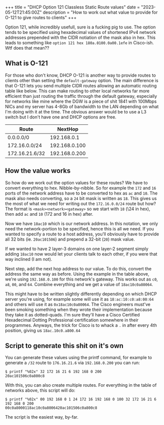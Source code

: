 +++
title = "DHCP Option 121 Classless Static Route values"
date = "2023-05-12T21:45:00Z"
description = "How to work out what value to provide for O-121 to give routes to clients"
+++

Option 121, while incredibly usefull, sure is a fucking pig to use. The option tends to be specified using hexadecimal values of shortened IPv4 network addresses prepended with the CIDR notiation of the mask also in hex. This leads to something like `option 121 hex 180a.0100.0a00.1efe` in Cisco-ish. Wtf does that mean??

## What is O-121

For those who don't know, DHCP O-121 is another way to provide routes to clients other than setting the `default-gateway` option. The main difference is that O-121 lets you send multiple CIDR routes allowing an automatic routing table like below. This can make routing to other local networks far more efficient than just routing the traffic through the default gateway, especially for networks like mine where the DGW is a piece of shit 1841 with 100Mbps NICs and my server has 4-8Gb of bandwidth to the LAN depending on what I'm doing with it at the time. The obvious answer would be to use a L3 switch but I don't have one and DHCP options are free.

| Route          | NextHop       |
| -------------- | ------------- |
| 0.0.0.0/0      | 192.168.0.1   |
| 172.16.0.0/24  | 192.168.0.100 |
| 172.16.21.6/32 | 192.168.0.200 |

## How the value works

So how do we work out the option values for these routes? We have to convert everything to hex. Nibble-by-nibble. So for example the `172` and `16` ports of the network address have to be converted to hex as `ac` and `10`. The mask also needs converting, so a `24` bit mask is written as `18`. This gives us the most of what we need for writing out the `172.16.0.0/24` route but how? The format is `<mask><network><gateway>` so we start with `18` (\24 in hex), then add `ac` and `10` (172 and 16 in hex) after.


Now we have `18ac10` which is our network address. In this notation, we only need the network-portion to be specified, hence this is all we need. If you wanted to specify a route to a host address, you'll obviously have to provide all 32 bits (ie. `20ac101506`) and prepend a 32-bit (`20`) mask value.

If we wanted to have 2 layer-3 domains on one layer-2 segment simply adding `18ac10` now would let your clients talk to each other, if you were that way inclined (I am not).

Next step, add the next hop address to our value. To do this, convert the address the same way as before. Using the example in the table above, we're using `192.168.0.100` for this network's gateway. This works out as `c0`, `a8`, `00`, and `64`. Combine everything and we get a value of `18ac10c0a80064`. 

This might have to be written slightly differently depending on which DHCP server you're using, for example some will use it as `18:ac:10:c0:a8:00:64` and others will use it as `0x18ac10c0a80064`. The Cisco engineers must've been smoking something when they wrote their implementation because they take it as dotted-quads. I'm sure they'll have a Cisco Certified Hexadecimal Dotting Professional certification somewhere in their programmes. Anyways, the trick for Cisco is to whack a `.` in after every 4th position, giving us `18ac.10c0.a800.64`

## Script to generate this shit on it's own

You can generate these values using the printf command, for example to generate a `/32` route to `176.16.21.6` via `192.168.0.200` you can run:

```
$ printf "%02x" 32 172 16 21 6 192 168 0 200
20ac101506c0a800c8
```

With this, you can also create multiple routes. For everything in the table of networks above, this script will do:

```
$ printf "%02x" 00 192 168 0 1 24 172 16 192 168 0 100 32 172 16 21 6 192 168 0 200 
00c0a8000118ac10c0a8006420ac101506c0a800c8
```

The script is the easiest way, by-far.